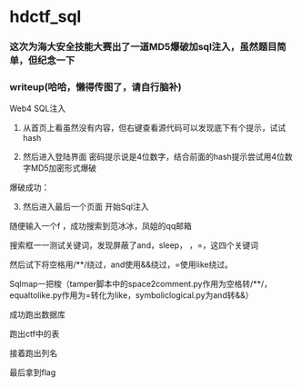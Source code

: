 # hdctf_sql
### 这次为海大安全技能大赛出了一道MD5爆破加sql注入，虽然题目简单，但纪念一下

### writeup(哈哈，懒得传图了，请自行脑补)
Web4  SQL注入
1.	从首页上看虽然没有内容，但右键查看源代码可以发现底下有个提示，试试hash
 
2.	然后进入登陆界面
密码提示说是4位数字，结合前面的hash提示尝试用4位数字MD5加密形式爆破
 
爆破成功：
 
3.	然后进入最后一个页面
开始Sql注入
 
随便输入一个f ，成功搜索到范冰冰，凤姐的qq邮箱
 
搜索框一一测试关键词，发现屏蔽了and，sleep， ，=，这四个关键词
 
然后试下将空格用/**/绕过，and使用&&绕过，=使用like绕过。

Sqlmap一把梭（tamper脚本中的space2comment.py作用为空格转/**/，equaltolike.py作用为=转化为like，symboliclogical.py为and转&&）

成功跑出数据库
 
跑出ctf中的表 
 
接着跑出列名
 
最后拿到flag
 
 

